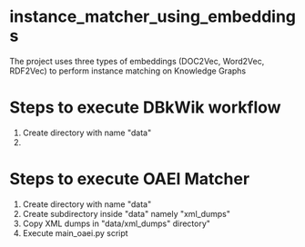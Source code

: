 # instance_matcher_using_embeddings
The project uses three types of embeddings (DOC2Vec, Word2Vec, RDF2Vec) to perform instance matching on Knowledge Graphs

# Steps to execute DBkWik workflow
1. Create directory with name "data"
2. 


# Steps to execute OAEI Matcher
1. Create directory with name "data"
2. Create subdirectory inside "data" namely "xml_dumps"
3. Copy XML dumps in "data/xml_dumps" directory"
4. Execute main_oaei.py script
